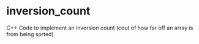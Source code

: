 # inversion_count
C++ Code to implement an inversion count (cout of how far off an array is from being sorted)
